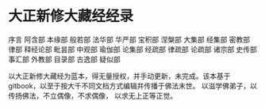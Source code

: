 # 大正新修大藏经经录

序言
阿含部
本缘部
般若部
法华部
华严部
宝积部
涅槃部
大集部
经集部
密教部
律部
释经论部
毗昙部
中观部
瑜伽部
论集部
经疏部
律疏部
论疏部
诸宗部
史传部
事汇部
外教部
目录部
古逸部
疑似部


以大正新修大藏经为蓝本，得无量授权，并手动更新，未完成。该本基于gitbook，以至于按大千不同文档方式编辑并传播于佛法末世。
以滋学佛弟子，以传扬佛法，不立偶像，不求偶像，
以求无上正等正觉。
